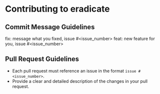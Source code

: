 # Contributing to eradicate

## Commit Message Guidelines

fix: message what you fixed, issue #<issue_number>
feat: new feature for you, issue #<issue_number>


<!-- We follow the [Conventional Commits](https://www.conventionalcommits.org/en/v1.0.0/) specification for our commit messages. Here are some examples: -->


## Pull Request Guidelines

- Each pull request must reference an issue in the format `issue #<issue_number>`.
- Provide a clear and detailed description of the changes in your pull request.
